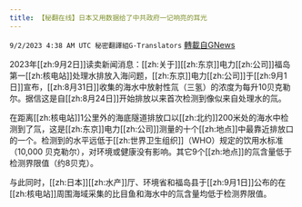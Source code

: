 ```yaml
---
title: 【秘翻在线】日本又用数据给了中共政府一记响亮的耳光
---
```

`9/2/2023 4:38 AM UTC 秘密翻譯組G-Translators` [轉載自GNews](https://gnews.org/articles/1633815)

2023年[[zh:9月2日]]读卖新闻消息：[[zh:关于]][[zh:东京]]电力[[zh:公司]]福岛第一[[zh:核电站]]处理水排放入海问题，[[zh:东京]]电力[[zh:公司]]于[[zh:9月1日]]宣布，[[zh:8月31日]]收集的海水中放射性氚（三氢）的浓度为每升10贝克勒尔。据信这是自[[zh:8月24日]]开始排放以来首次检测到像似来自处理水的氚。

在距离[[zh:核电站]]1公里外的海底隧道排放口以[[zh:北约]]200米处的海水中检测到了氚，这是[[zh:东京]]电力[[zh:公司]]测量的十个[[zh:地点]]中最靠近排放口的一个。检测到的水平远低于[[zh:世界卫生组织]]（WHO）规定的饮用水标准（10,000 贝克勒尔），对环境或健康没有影响。其它9个[[zh:地点]]的氚含量低于检测界限值（约8贝克）。

与此同时，[[zh:日本]][[zh:水产]]厅、环境省和福岛县于[[zh:9月1日]]公布的在[[zh:核电站]]周围海域采集的比目鱼和海水中的氚含量均低于检测界限值。
